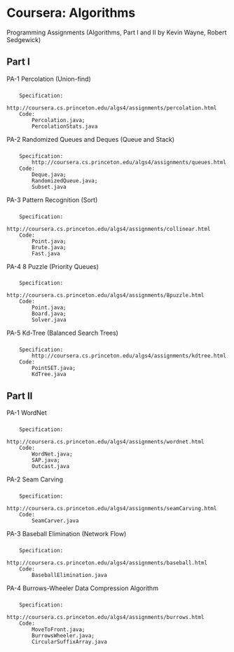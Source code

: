 Coursera: Algorithms
===================

Programming Assignments (Algorithms, Part I and II by Kevin Wayne, Robert Sedgewick)

## Part I

PA-1 Percolation (Union-find)
###
		Specification: 
			http://coursera.cs.princeton.edu/algs4/assignments/percolation.html
		Code:
			Percolation.java;
			PercolationStats.java
	
PA-2 Randomized Queues and Deques (Queue and Stack)
###
		Specification:
			http://coursera.cs.princeton.edu/algs4/assignments/queues.html
		Code:
			Deque.java;
			RandomizedQueue.java;
			Subset.java

PA-3 Pattern Recognition (Sort)
###
		Specification:
			http://coursera.cs.princeton.edu/algs4/assignments/collinear.html
		Code:
			Point.java;
			Brute.java;
			Fast.java

PA-4 8 Puzzle (Priority Queues)
###
		Specification:
			http://coursera.cs.princeton.edu/algs4/assignments/8puzzle.html
		Code:
			Point.java;
			Board.java;
			Solver.java

PA-5 Kd-Tree (Balanced Search Trees)
###
		Specification:
			http://coursera.cs.princeton.edu/algs4/assignments/kdtree.html
		Code:
			PointSET.java;
			KdTree.java

## Part II

PA-1 WordNet
###
		Specification: 
			http://coursera.cs.princeton.edu/algs4/assignments/wordnet.html
		Code:
			WordNet.java;
			SAP.java;
			Outcast.java

PA-2 Seam Carving
###
		Specification: 
			http://coursera.cs.princeton.edu/algs4/assignments/seamCarving.html
		Code:
			SeamCarver.java
	
PA-3 Baseball Elimination (Network Flow)
###
		Specification: 
			http://coursera.cs.princeton.edu/algs4/assignments/baseball.html
		Code:
			BaseballElimination.java
	
PA-4 Burrows-Wheeler Data Compression Algorithm
###
		Specification: 
			http://coursera.cs.princeton.edu/algs4/assignments/burrows.html
		Code:
			MoveToFront.java;
			BurrowsWheeler.java;
			CircularSuffixArray.java